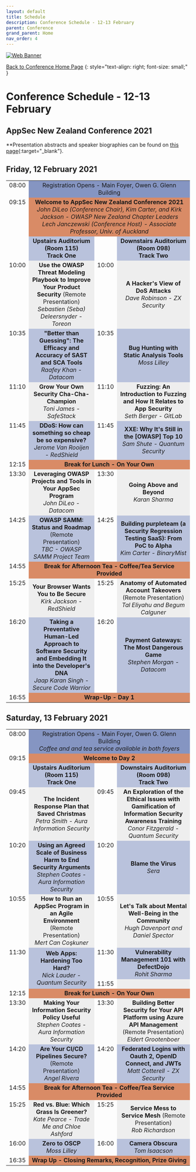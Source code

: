 ```yaml
---
layout: default
title: Schedule
description: Conference Schedule - 12-13 February
parent: Conference
grand_parent: Home
nav_order: 4
---
```


[![Web Banner](/assets/images/AppSecNZ_Web_Banner.png)](index.md)

[Back to Conference Home Page](index.md)
{: style="text-align: right; font-size: small;" }

# Conference Schedule - 12-13 February

## AppSec New Zealand Conference 2021

**Presentation abstracts and speaker biographies can be found on [this page](speakers.md){:target="_blank"}.

## Friday, 12 February 2021

<table width="100%">
  <tr>
    <td style="vertical-align: top; text-align: right;">08:00</td>
    <td colspan="3" style="background-color: #8595C2; text-align: center;">
      Registration Opens - Main Foyer, Owen G. Glenn Building
    </td>
  </tr>
  <tr>
    <td valign="top" align="right">09:15</td>
    <td colspan="3" style="background-color: #D98B66; text-align: center;">
      <strong>Welcome to AppSec New Zealand Conference 2021</strong>
      <br />
      <em>John DiLeo (Conference Chair), Kim Carter, and Kirk Jackson - OWASP New Zealand Chapter Leaders<br />Lech Janczewski (Conference Host) - Associate Professor, Univ. of Auckland</em>
    </td>
  </tr>
  <tr>
    <td style="vertical-align: top; text-align: right;">&nbsp;</td>
    <td style="background-color: #B9C2DC; text-align: center; font-weight: bold;">
      Upstairs&nbsp;Auditorium (Room&nbsp;115)
      <br />
      Track One
    </td>
    <td style="vertical-align: top; text-align: right;">&nbsp;</td>
    <td style="background-color: #B9C2DC; text-align: center; font-weight: bold;">
      Downstairs&nbsp;Auditorium (Room&nbsp;098)
      <br />
      Track Two
    </td>
  </tr>
  <tr>
    <td style="width: 4%; vertical-align: top; text-align: right;">10:00</td>
    <td style="background-color: #EEE; text-align: center;">
      <strong>Use the OWASP Threat Modeling Playbook to Improve Your Product Security</strong> (Remote Presentation)
      <br />
      <em>Sebastien (Seba) Deleersnyder - Toreon</em>
    </td>
    <td style="width: 4%; vertical-align: top; text-align: right;">10:00</td>
    <td style="background-color: #EEE; text-align: center">
      <strong>A Hacker's View of DoS Attacks</strong>
      <br />
      <em>Dave Robinson - ZX Security</em>
    </td>
  </tr>
  <tr>
    <td style="vertical-align: top; text-align: right;">10:35</td>
    <td style="background-color: #B9C2DC; text-align: center">
      <strong>"Better than Guessing": The Efficacy and Accuracy of SAST and SCA Tools</strong>
      <br />
      <em>Raafey Khan - Datacom</em>
    </td>
    <td style="vertical-align: top; text-align: right;">10:35</td>
    <td style="background-color: #B9C2DC; text-align: center">
       <strong>Bug Hunting with Static Analysis Tools</strong>
      <br />
      <em>Moss Lilley</em>
    </td>
  </tr>
  <tr>
    <td style="vertical-align: top; text-align: right;">11:10</td>
    <td style="background-color: #EEE; text-align: center;">
      <strong>Grow Your Own Security Cha-Cha-Champion</strong>
      <br />
      <em>Toni James - SafeStack</em>
    </td>
    <td style="vertical-align: top; text-align: right;">11:10</td>
    <td style="background-color: #EEE; text-align: center">
      <strong>Fuzzing: An Introduction to Fuzzing and How It Relates to App Security</strong>
      <br />
      <em>Seth Berger - GitLab</em>
    </td>
  </tr>
  <tr>
    <td style="vertical-align: top; text-align: right;">11:45</td>
    <td style="background-color: #B9C2DC; text-align: center">
      <strong>DDoS: How can something so cheap be so expensive?</strong>
      <br />
      <em>Jerome Van Rooijen - RedShield</em>
    </td>
    <td style="vertical-align: top; text-align: right;">11:45</td>
    <td style="background-color: #B9C2DC; text-align: center">
      <strong>XXE: Why It's Still in the [OWASP] Top 10</strong>
      <br />
      <em>Sam Shute - Quantum Security</em>
    </td>
  </tr>
  <tr>
    <td style="vertical-align: top; text-align: right;">12:15</td>
    <td colspan="3" style="background-color: #D98B66; text-align: center; font-weight: bold;">Break for Lunch - On Your Own</td>
  </tr>
  <tr>
    <td style="vertical-align: top; text-align: right;">13:30</td>
    <td style="background-color: #EEE; text-align: center;">
      <strong>Leveraging OWASP Projects and Tools in Your AppSec Program</strong>
      <br />
      <em>John DiLeo - Datacom</em>
    </td>
    <td style="vertical-align: top; text-align: right;">13:30</td>
    <td style="background-color: #EEE; text-align: center">
      <strong>Going Above and Beyond</strong>
      <br />
      <em>Karan Sharma</em>
    </td>
  </tr>
  <tr>
    <td style="vertical-align: top; text-align: right;">14:25</td>
    <td style="background-color: #B9C2DC; text-align: center">
      <strong>OWASP SAMM: Status and Roadmap</strong> (Remote Presentation)
      <br />
      <em>TBC - OWASP SAMM Project Team</em>
    </td>
    <td style="vertical-align: top; text-align: right;">14:25</td>
    <td style="background-color: #B9C2DC; text-align: center">
      <strong>Building purpleteam (a Security Regression Testing SaaS): From PoC to Alpha</strong>
      <br />
      <em>Kim Carter - BinaryMist</em>
    </td>
  </tr>
  <tr>
    <td style="vertical-align: top; text-align: right;">14:55</td>
    <td colspan="3" style="background-color: #D98B66; text-align: center; font-weight: bold;">Break for Afternoon Tea - Coffee/Tea Service Provided</td>
  </tr>
  <tr>
    <td style="vertical-align: top; text-align: right;">15:25</td>
    <td style="background-color: #EEE; text-align: center;">
      <strong>Your Browser Wants You to Be Secure</strong>
      <br />
      <em>Kirk Jackson - RedShield</em>
    </td>
    <td style="vertical-align: top; text-align: right;">15:25</td>
    <td style="background-color: #EEE; text-align: center">
      <strong>Anatomy of Automated Account Takeovers</strong> (Remote Presentation)
      <br />
      <em>Tal Eliyahu and Begum Calguner</em>
    </td>
  </tr>
  <tr>
    <td style="vertical-align: top; text-align: right;">16:20</td>
    <td style="background-color: #B9C2DC; text-align: center">
      <strong>Taking a Preventative Human-Led Approach to Software Security and Embedding It into the Developer's DNA</strong>
      <br />
      <em>Jaap Karan Singh - Secure Code Warrior</em>
    </td>
    <td style="vertical-align: top; text-align: right;">16:20</td>
    <td style="background-color: #B9C2DC; text-align: center">
      <strong>Payment Gateways: The Most Dangerous Game</strong>
      <br />
      <em>Stephen Morgan - Datacom</em>
    </td>
  </tr>
  <tr>
    <td valign="top" align="right">16:55</td>
    <td colspan="3" style="background-color: #D98B66; text-align: center;">
      <strong>Wrap-Up - Day 1</strong>
    </td>
  </tr>
</table>

## Saturday, 13 February 2021

<table width="100%">
  <tr>
    <td style="vertical-align: top; text-align: right;">08:00</td>
    <td colspan="3" style="background-color: #8595C2; text-align: center;">
      Registration Opens - Main Foyer, Owen G. Glenn Building<br />
      <em>Coffee and and tea service available in both foyers</em>
    </td>
  </tr>
  <tr>
    <td valign="top" align="right">09:15</td>
    <td colspan="3" style="background-color: #D98B66; text-align: center;">
      <strong>Welcome to Day 2</strong>
    </td>
  </tr>
  <tr>
    <td style="vertical-align: top; text-align: right;">&nbsp;</td>
    <td style="background-color: #B9C2DC; text-align: center; font-weight: bold;">
      Upstairs Auditorium (Room 115)
      <br />
      Track One
    </td>
    <td style="vertical-align: top; text-align: right;">&nbsp;</td>
    <td style="background-color: #B9C2DC; text-align: center; font-weight: bold;">
      Downstairs Auditorium (Room 098)
      <br />
      Track Two
    </td>
  </tr>
  <tr>
    <td style="width: 4%; vertical-align: top; text-align: right;">09:45</td>
    <td style="background-color: #EEE; text-align: center;">
      <strong>The Incident Response Plan that Saved Christmas</strong>
      <br />
      <em>Petra Smith - Aura Information Security</em>
    </td>
    <td style="width: 4%; vertical-align: top; text-align: right;">09:45</td>
    <td style="background-color: #EEE; text-align: center">
      <strong>An Exploration of the Ethical Issues with Gamification of Information Security Awareness Training</strong>
      <br />
      <em>Conor Fitzgerald - Quantum Security</em>
    </td>
  </tr>
  <tr>
    <td style="vertical-align: top; text-align: right;">10:20</td>
    <td style="background-color: #B9C2DC; text-align: center">
      <strong>Using an Agreed Scale of Business Harm to End Security Arguments</strong>
      <br />
      <em>Stephen Coates - Aura Information Security</em>
    </td>
    <td style="vertical-align: top; text-align: right;">10:20</td>
    <td style="background-color: #B9C2DC; text-align: center">
      <strong>Blame the Virus</strong>
      <br />
      <em>Sera</em>
    </td>
  </tr>
  <tr>
    <td style="vertical-align: top; text-align: right;">10:55</td>
    <td style="background-color: #EEE; text-align: center;">
      <strong>How to Run an AppSec Program in an Agile Environment</strong> (Remote Presentation)
      <br />
      <em>Mert Can Co&scedil;kuner</em>
    </td>
    <td style="vertical-align: top; text-align: right;">10:55</td>
    <td style="background-color: #EEE; text-align: center">
      <strong>Let's Talk about Mental Well-Being in the Community</strong>
      <br />
      <em>Hugh Davenport and Daniel Spector</em>
    </td>
  </tr>
  <tr>
    <td style="vertical-align: top; text-align: right;" rowspan="2">11:30</td>
    <td style="background-color: #B9C2DC; text-align: center;" rowspan="2">
      <strong>Web Apps: Hardening Too Hard?</strong>
      <br />
      <em>Nick Lauder - Quantum Security</em>
    </td>
    <td style="vertical-align: top; text-align: right;">11:30</td>
    <td style="background-color: #B9C2DC; text-align: center;">
      <strong>Vulnerability Management 101 with DefectDojo</strong>
      <br />
      <em>Rohit Sharma</em>
    </td>
  </tr>
  <tr>
    <td style="vertical-align: top; text-align: right;">11:55</td>
    <td style="background-color: #EEE; text-align: center">
    </td>
  </tr>
  <tr>
    <td style="vertical-align: top; text-align: right;">12:15</td>
    <td colspan="3" style="background-color: #D98B66; text-align: center; font-weight: bold;">Break for Lunch - On Your Own</td>
  </tr>
  <tr>
    <td style="vertical-align: top; text-align: right;">13:30</td>
    <td style="background-color: #EEE; text-align: center;">
      <strong>Making Your Information Security Policy Useful</strong>
      <br />
      <em>Stephen Coates - Aura Information Security</em>
    </td>
    <td style="vertical-align: top; text-align: right;">13:30</td>
    <td style="background-color: #EEE; text-align: center">
      <strong>Building Better Security for Your API Platform using Azure API Management</strong> (Remote Presentation)
      <br />
      <em>Eldert Grootenboer</em>
    </td>
  </tr>
  <tr>
    <td style="vertical-align: top; text-align: right;">14:20</td>
    <td style="background-color: #B9C2DC; text-align: center">
      <strong>Are Your CI/CD Pipelines Secure?</strong> (Remote Presentation)
      <br />
      <em>Angel Rivera</em>
    </td>
    <td style="vertical-align: top; text-align: right;">14:20</td>
    <td style="background-color: #B9C2DC; text-align: center">
      <strong>Federated Logins with Oauth 2, OpenID Connect, and JWTs</strong>
      <br />
      <em>Matt Cotterell - ZX Security</em>
    </td>
  </tr>
  <tr>
    <td style="vertical-align: top; text-align: right;">14:55</td>
    <td colspan="3" style="background-color: #D98B66; text-align: center; font-weight: bold;">Break for Afternoon Tea - Coffee/Tea Service Provided</td>
  </tr>
  <tr>
    <td style="vertical-align: top; text-align: right;">15:25</td>
    <td style="background-color: #EEE; text-align: center;">
      <strong>Red vs. Blue: Which Grass Is Greener?</strong>
      <br />
      <em>Kate Pearce - Trade Me and Chloe Ashford</em>
    </td>
    <td style="vertical-align: top; text-align: right;">15:25</td>
    <td style="background-color: #EEE; text-align: center">
      <strong>Service Mess to Service Mesh</strong> (Remote Presentation)
      <br />
      <em>Rob Richardson</em>
    </td>
  </tr>
  <tr>
    <td style="vertical-align: top; text-align: right;">16:00</td>
    <td style="background-color: #B9C2DC; text-align: center">
      <strong>Zero to OSCP</strong>
      <br />
      <em>Moss Lilley</em>
    </td>
    <td style="vertical-align: top; text-align: right;">16:00</td>
    <td style="background-color: #B9C2DC; text-align: center">
      <strong>Camera Obscura</strong>
      <br />
      <em>Tom Isaacson</em>
    </td>
  </tr>
  <tr>
    <td valign="top" align="right">16:35</td>
    <td colspan="3" style="background-color: #D98B66; text-align: center;">
      <strong>Wrap Up - Closing Remarks, Recognition, Prize Giving</strong>
    </td>
  </tr>
</table>
